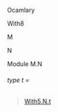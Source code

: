 Ocamlary

With8

M

N

Module M.N

<a id="type-t"></a>

###### type t =

> [With5.N.t](Ocamlary.With5.N.md#type-t)
